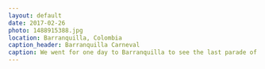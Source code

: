 ```yaml
---
layout: default
date: 2017-02-26
photo: 1488915388.jpg
location: Barranquilla, Colombia
caption_header: Barranquilla Carneval
caption: We went for one day to Barranquilla to see the last parade of the carnaval. The day was crazy hot and the parade a bit boring after while. Nonetheless the people were very well dressed up and dancing all the time! Nice experience
---
```

